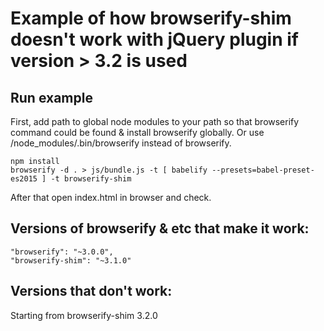 # Example of how browserify-shim doesn't work with jQuery plugin if version > 3.2 is used

## Run example

First, add path to global node modules to your path so that browserify command could be found & install browserify globally.
Or use /node_modules/.bin/browserify instead of browserify.
    
    npm install
    browserify -d . > js/bundle.js -t [ babelify --presets=babel-preset-es2015 ] -t browserify-shim

After that open index.html in browser and check.

## Versions of browserify & etc that make it work:

    "browserify": "~3.0.0",
    "browserify-shim": "~3.1.0"


## Versions that don't work:

Starting from browserify-shim 3.2.0
